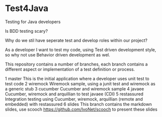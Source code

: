 # Test4Java

Testing for Java developers

Is BDD testing scary?

Why do we stil have seperate test and develop roles within our project?

As a developer I want to test my code, using Test driven development style, so why not use Behavior driven development as wel.

This repository contains a number of branches, each branch contains a different aspect or implementation of a test definition or process.

1 master
    This is the initial application where a developer uses unit test to test code
2 wiremock
    Wiremock sample, using a junit test and wiremock as a generic stub
3 cucumber
    Cucumber and wiremock sample
4 javaee
    Cucumber, wiremock and arquillian to test javaee (CDI)
5 restassured
    Integration testing using Cucumber, wiremock, arquillian (remote and embedded) with restassured
6 slides
    This branch contains the markdown slides, use scooch https://github.com/IvoNet/scooch to present these slides
